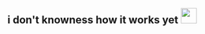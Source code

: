 ## i don't knowness how it works yet  <img src="https://cdn3.emoji.gg/emojis/KonataCry.png" width="32"/>
